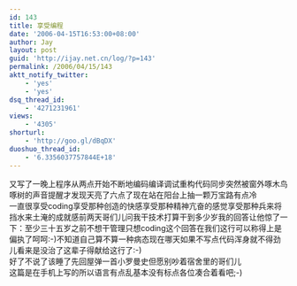 ```yaml
---
id: 143
title: 享受编程
date: '2006-04-15T16:53:00+08:00'
author: Jay
layout: post
guid: 'http://ijay.net.cn/log/?p=143'
permalink: /2006/04/15/143
aktt_notify_twitter:
    - 'yes'
    - 'yes'
dsq_thread_id:
    - '4271231961'
views:
    - '4305'
shorturl:
    - 'http://goo.gl/dBqDX'
duoshuo_thread_id:
    - '6.3356037757844E+18'
---
```


又写了一晚上程序从两点开始不断地编码编译调试重构代码同步突然被窗外啄木鸟啄树的声音提醒才发现天亮了六点了现在站在阳台上抽一颗万宝路有点冷<br />一直很享受coding享受那种创造的快感享受那种精神亢奋的感觉享受那种兵来将挡水来土淹的成就感前两天哥们儿问我干技术打算干到多少岁我的回答让他惊了一下：至少三十五岁之前不想干管理只想coding这个回答在我们这行可以称得上是偏执了呵呵:-)不知道自己算不算一种病态现在哪天如果不写点代码浑身就不得劲儿看来是没治了这辈子得献给这行了:-)<br />好了不说了该睡了先回屋弹一首小罗曼史但愿别吵着宿舍里的哥们儿<br />这篇是在手机上写的所以语言有点乱基本没有标点各位凑合着看吧;-)<br />